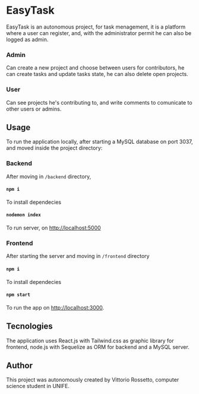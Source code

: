 # EasyTask

EasyTask is an autonomous project, for task menagement, it is a platform where a user can register, and, with the administrator permit he can also be logged as admin.

### Admin
Can create a new project and choose between users for contributors, he can create tasks and update tasks state, he can also delete open projects.

### User
Can see projects he's contributing to, and write comments to comunicate to other users or admins.

## Usage

To run the application locally, after starting a MySQL database on port 3037, and moved inside the project directory:

### Backend
After moving in `/backend` directory,
#### `npm i`
To install dependecies
#### `nodemon index`
To run server, on [http://localhost:5000](http://localhost:5000)

### Frontend
After starting the server and moving in `/frontend` directory
#### `npm i`
To install dependecies
#### `npm start`
To run the app on [http://localhost:3000](http://localhost:3000). 

## Tecnologies
The application uses React.js with Tailwind.css as graphic library for frontend, node.js with Sequelize as ORM for backend and a MySQL server.

## Author
This project was autonomously created by Vittorio Rossetto, computer science student in UNIFE.